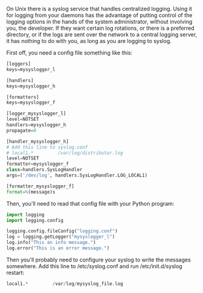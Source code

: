 On Unix there is a syslog service that handles centralized logging. Using it
for logging from your daemons has the advantage of putting control of the
logging options in the hands of the system administrator, without involving
you, the developer. If they want certain log rotations, or there is a preferred
directory, or if the logs are sent over the network to a central logging
server, it has nothing to do with you, as long as you are logging to syslog.

First off, you need a config file something like this:

```python
[loggers]
keys=mysyslogger_l

[handlers]
keys=mysyslogger_h

[formatters]
keys=mysyslogger_f

[logger_mysyslogger_l]
level=NOTSET
handlers=mysyslogger_h
propagate=0

[handler_mysyslogger_h]
# Add this line to syslog.conf
# local1.*         /var/log/distributor.log
level=NOTSET
formatter=mysyslogger_f
class=handlers.SysLogHandler
args=('/dev/log', handlers.SysLogHandler.LOG_LOCAL1)

[formatter_mysyslogger_f]
format=%(message)s
```

Then, you'll need to read that config file with your Python program:

```python
import logging
import logging.config

logging.config.fileConfig("logging.conf")
log = logging.getLogger("mysyslogger_l")
log.info("This an info message.")
log.error("This is an error message.")
```

Then you'll probably need to configure your syslog to write the messages somewhere. Add this line to /etc/syslog.conf and run /etc/init.d/syslog restart:

```python
local1.*         /var/log/mysyslog_file.log
```
